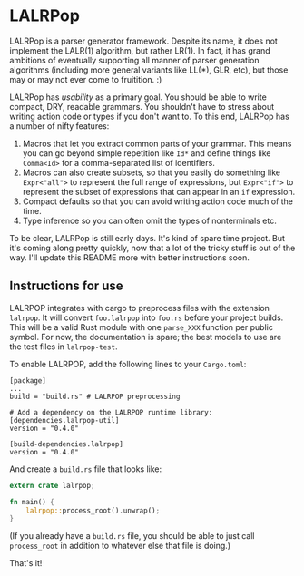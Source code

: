 # LALRPop

LALRPop is a parser generator framework. Despite its name, it does not
implement the LALR(1) algorithm, but rather LR(1). In fact, it has
grand ambitions of eventually supporting all manner of parser
generation algorithms (including more general variants like LL(*),
GLR, etc), but those may or may not ever come to fruitition. :)

LALRPop has *usability* as a primary goal. You should be able to write
compact, DRY, readable grammars. You shouldn't have to stress about
writing action code or types if you don't want to. To this end,
LALRPop has a number of nifty features:

1. Macros that let you extract common parts of your grammar. This
   means you can go beyond simple repetition like `Id*` and define
   things like `Comma<Id>` for a comma-separated list of identifiers.
2. Macros can also create subsets, so that you easily do something
   like `Expr<"all">` to represent the full range of expressions, but
   `Expr<"if">` to represent the subset of expressions that can appear
   in an `if` expression.
3. Compact defaults so that you can avoid writing action code much of the
   time.
4. Type inference so you can often omit the types of nonterminals etc.   
   
To be clear, LALRPop is still early days. It's kind of spare time
project. But it's coming along pretty quickly, now that a lot of the
tricky stuff is out of the way. I'll update this README more with
better instructions soon.

## Instructions for use

LALRPOP integrates with cargo to preprocess files with the extension
`lalrpop`. It will convert `foo.lalrpop` into `foo.rs` before your
project builds. This will be a valid Rust module with one `parse_XXX`
function per public symbol. For now, the documentation is spare; the
best models to use are the test files in `lalrpop-test`.

To enable LALRPOP, add the following lines to your `Cargo.toml`:

```
[package]
...
build = "build.rs" # LALRPOP preprocessing

# Add a dependency on the LALRPOP runtime library:
[dependencies.lalrpop-util]
version = "0.4.0"

[build-dependencies.lalrpop]
version = "0.4.0"
```

And create a `build.rs` file that looks like:

```rust
extern crate lalrpop;

fn main() {
    lalrpop::process_root().unwrap();
}
```

(If you already have a `build.rs` file, you should be able to just
call `process_root` in addition to whatever else that file is doing.)

That's it!
